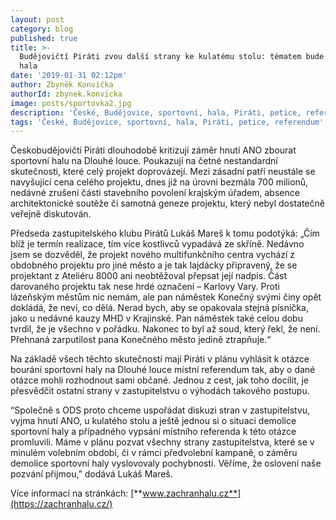 ```yaml
---
layout: post
category: blog
published: true
title: >-
  Budějovičtí Piráti zvou další strany ke kulatému stolu: tématem bude sportovní
  hala
date: '2019-01-31 02:12pm'
author: Zbyněk Konvička
authorId: zbynek.konvicka
image: posts/sportovka2.jpg
description: 'České, Budějovice, sportovní, hala, Piráti, petice, referendum'
tags: 'České, Budějovice, sportovní, hala, Piráti, petice, referendum'
---
```

Českobudějovičtí Piráti dlouhodobě kritizují záměr hnutí ANO zbourat sportovní halu na Dlouhé louce. Poukazují na četné nestandardní skutečnosti, které celý projekt doprovázejí. Mezi zásadní patří neustále se navyšující cena celého projektu, dnes již na úrovni bezmála 700 milionů, nedávné zrušení části stavebního povolení krajským úřadem, absence architektonické soutěže či samotná geneze projektu, který nebyl dostatečně veřejně diskutován.

Předseda zastupitelského klubu Pirátů Lukáš Mareš k tomu podotýká: „Čím blíž je termín realizace, tím více kostlivců vypadává ze skříně. Nedávno jsem se dozvěděl, že projekt nového multifunkčního centra vychází z obdobného projektu pro jiné město a je tak lajdácky připravený, že se projektant z Ateliéru 8000 ani neobtěžoval přepsat její nadpis. Část darovaného projektu tak nese hrdé označení – Karlovy Vary. Proti lázeňským městům nic nemám, ale pan náměstek Konečný svými činy opět dokládá, že neví, co dělá. Nerad bych, aby se opakovala stejná písnička, jako u nedávné kauzy MHD v Krajinské. Pan náměstek také celou dobu tvrdil, že je všechno v pořádku. Nakonec to byl až soud, který řekl, že není. Přehnaná zarputilost pana Konečného město jedině ztrapňuje.“

Na základě všech těchto skutečností mají Piráti v plánu vyhlásit k otázce bourání sportovní haly na Dlouhé louce místní referendum tak, aby o dané otázce mohli rozhodnout sami občané. Jednou z cest, jak toho docílit, je přesvědčit ostatní strany v zastupitelstvu o výhodách takového postupu.

“Společně s ODS proto chceme uspořádat diskuzi stran v zastupitelstvu, vyjma hnutí ANO, u kulatého stolu a ještě jednou si o situaci demolice sportovní haly a případného vypsání místního referenda k této otázce promluvili. Máme v plánu pozvat všechny strany zastupitelstva, které se v minulém volebním období, či v rámci předvolební kampaně, o záměru demolice sportovní haly vyslovovaly pochybnosti. Věříme, že oslovení naše pozvání přijmou,” dodává Lukáš Mareš.

Více informací na stránkách: [**www.zachranhalu.cz**](https://zachranhalu.cz/)
